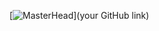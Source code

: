 [![MasterHead](https://media.discordapp.net/attachments/546002217711435798/994295770985545768/gifHome.gif?width=745&height=559)](your GitHub link) 
